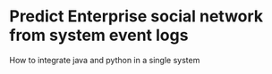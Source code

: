 # Predict Enterprise social network from system event logs
How to integrate java and python in a single system
